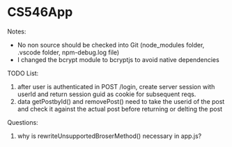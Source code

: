 # CS546App

Notes:
* No non source should be checked into Git (node_modules folder, .vscode folder, npm-debug.log file) 
* I changed the bcrypt module to bcryptjs to avoid native dependencies 

TODO List:
1. after user is authenticated in POST /login, create server session with userId and return session guid as cookie for subsequent reqs.
2. data getPostbyId() and removePost() need to take the userid of the post and check it against the actual post before returning or delting the post


Questions:
1. why is rewriteUnsupportedBroserMethod() necessary in app.js?